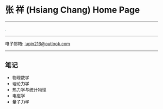 # 张 祥 (Hsiang Chang) Home Page

------

## <img src="E:\OneDrive\图片\本机照片\20190808_091936765_iOS.jpg" style="zoom:10%;" />

------

电子邮箱:   lupin216@outlook.com

------

## 笔记

- 物理数学
- 理论力学
- 热力学与统计物理
- 电磁学
- 量子力学

